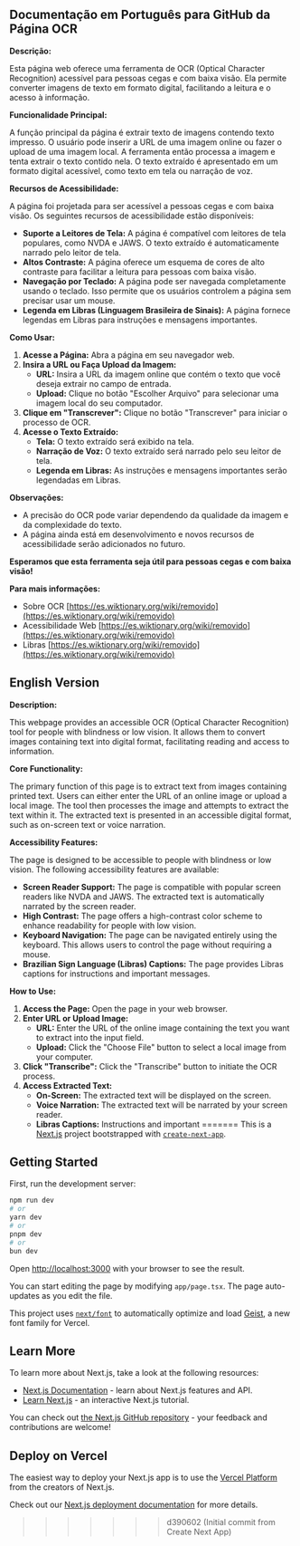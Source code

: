 ## Documentação em Português para GitHub da Página OCR

**Descrição:**

Esta página web oferece uma ferramenta de OCR (Optical Character Recognition) acessível para pessoas cegas e com baixa visão. Ela permite converter imagens de texto em formato digital, facilitando a leitura e o acesso à informação.

**Funcionalidade Principal:**

A função principal da página é extrair texto de imagens contendo texto impresso. O usuário pode inserir a URL de uma imagem online ou fazer o upload de uma imagem local. A ferramenta então processa a imagem e tenta extrair o texto contido nela. O texto extraído é apresentado em um formato digital acessível, como texto em tela ou narração de voz.

**Recursos de Acessibilidade:**

A página foi projetada para ser acessível a pessoas cegas e com baixa visão. Os seguintes recursos de acessibilidade estão disponíveis:

* **Suporte a Leitores de Tela:** A página é compatível com leitores de tela populares, como NVDA e JAWS. O texto extraído é automaticamente narrado pelo leitor de tela.
* **Altos Contraste:** A página oferece um esquema de cores de alto contraste para facilitar a leitura para pessoas com baixa visão.
* **Navegação por Teclado:** A página pode ser navegada completamente usando o teclado. Isso permite que os usuários controlem a página sem precisar usar um mouse.
* **Legenda em Libras (Linguagem Brasileira de Sinais):** A página fornece legendas em Libras para instruções e mensagens importantes.

**Como Usar:**

1. **Acesse a Página:** Abra a página em seu navegador web.
2. **Insira a URL ou Faça Upload da Imagem:**
    * **URL:** Insira a URL da imagem online que contém o texto que você deseja extrair no campo de entrada.
    * **Upload:** Clique no botão "Escolher Arquivo" para selecionar uma imagem local do seu computador.
3. **Clique em "Transcrever":** Clique no botão "Transcrever" para iniciar o processo de OCR.
4. **Acesse o Texto Extraído:**
    * **Tela:** O texto extraído será exibido na tela.
    * **Narração de Voz:** O texto extraído será narrado pelo seu leitor de tela.
    * **Legenda em Libras:** As instruções e mensagens importantes serão legendadas em Libras.

**Observações:**

* A precisão do OCR pode variar dependendo da qualidade da imagem e da complexidade do texto.
* A página ainda está em desenvolvimento e novos recursos de acessibilidade serão adicionados no futuro.

**Esperamos que esta ferramenta seja útil para pessoas cegas e com baixa visão!**

**Para mais informações:**

* Sobre OCR [https://es.wiktionary.org/wiki/removido](https://es.wiktionary.org/wiki/removido)
* Acessibilidade Web [https://es.wiktionary.org/wiki/removido](https://es.wiktionary.org/wiki/removido)
* Libras [https://es.wiktionary.org/wiki/removido](https://es.wiktionary.org/wiki/removido)

## English Version

**Description:**

This webpage provides an accessible OCR (Optical Character Recognition) tool for people with blindness or low vision. It allows them to convert images containing text into digital format, facilitating reading and access to information.

**Core Functionality:**

The primary function of this page is to extract text from images containing printed text. Users can either enter the URL of an online image or upload a local image. The tool then processes the image and attempts to extract the text within it. The extracted text is presented in an accessible digital format, such as on-screen text or voice narration.

**Accessibility Features:**

The page is designed to be accessible to people with blindness or low vision. The following accessibility features are available:

* **Screen Reader Support:** The page is compatible with popular screen readers like NVDA and JAWS. The extracted text is automatically narrated by the screen reader.
* **High Contrast:** The page offers a high-contrast color scheme to enhance readability for people with low vision.
* **Keyboard Navigation:** The page can be navigated entirely using the keyboard. This allows users to control the page without requiring a mouse.
* **Brazilian Sign Language (Libras) Captions:** The page provides Libras captions for instructions and important messages.

**How to Use:**

1. **Access the Page:** Open the page in your web browser.
2. **Enter URL or Upload Image:**
    * **URL:** Enter the URL of the online image containing the text you want to extract into the input field.
    * **Upload:** Click the "Choose File" button to select a local image from your computer.
3. **Click "Transcribe":** Click the "Transcribe" button to initiate the OCR process.
4. **Access Extracted Text:**
    * **On-Screen:** The extracted text will be displayed on the screen.
    * **Voice Narration:** The extracted text will be narrated by your screen reader.
    * **Libras Captions:** Instructions and important
=======
This is a [Next.js](https://nextjs.org) project bootstrapped with [`create-next-app`](https://nextjs.org/docs/app/api-reference/cli/create-next-app).

## Getting Started

First, run the development server:

```bash
npm run dev
# or
yarn dev
# or
pnpm dev
# or
bun dev
```

Open [http://localhost:3000](http://localhost:3000) with your browser to see the result.

You can start editing the page by modifying `app/page.tsx`. The page auto-updates as you edit the file.

This project uses [`next/font`](https://nextjs.org/docs/app/building-your-application/optimizing/fonts) to automatically optimize and load [Geist](https://vercel.com/font), a new font family for Vercel.

## Learn More

To learn more about Next.js, take a look at the following resources:

- [Next.js Documentation](https://nextjs.org/docs) - learn about Next.js features and API.
- [Learn Next.js](https://nextjs.org/learn) - an interactive Next.js tutorial.

You can check out [the Next.js GitHub repository](https://github.com/vercel/next.js) - your feedback and contributions are welcome!

## Deploy on Vercel

The easiest way to deploy your Next.js app is to use the [Vercel Platform](https://vercel.com/new?utm_medium=default-template&filter=next.js&utm_source=create-next-app&utm_campaign=create-next-app-readme) from the creators of Next.js.

Check out our [Next.js deployment documentation](https://nextjs.org/docs/app/building-your-application/deploying) for more details.
>>>>>>> d390602 (Initial commit from Create Next App)
